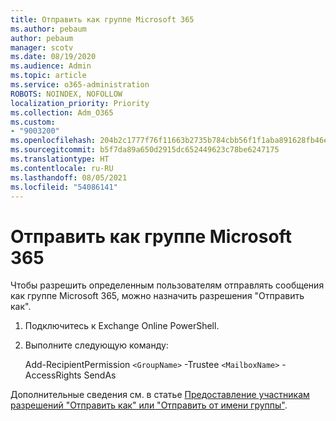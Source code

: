```yaml
---
title: Отправить как группе Microsoft 365
ms.author: pebaum
author: pebaum
manager: scotv
ms.date: 08/19/2020
ms.audience: Admin
ms.topic: article
ms.service: o365-administration
ROBOTS: NOINDEX, NOFOLLOW
localization_priority: Priority
ms.collection: Adm_O365
ms.custom:
- "9003200"
ms.openlocfilehash: 204b2c1777f76f11663b2735b784cbb56f1f1aba891628fb46ef37b501c9ff85
ms.sourcegitcommit: b5f7da89a650d2915dc652449623c78be6247175
ms.translationtype: HT
ms.contentlocale: ru-RU
ms.lasthandoff: 08/05/2021
ms.locfileid: "54086141"
---
```

# <a name="send-as-microsoft-365-group"></a>Отправить как группе Microsoft 365

Чтобы разрешить определенным пользователям отправлять сообщения как группе Microsoft 365, можно назначить разрешения "Отправить как".  

1. Подключитесь к Exchange Online PowerShell.  

2. Выполните следующую команду:  

    Add-RecipientPermission `<GroupName>` -Trustee `<MailboxName>` -AccessRights SendAs

Дополнительные сведения см. в статье [Предоставление участникам разрешений "Отправить как" или "Отправить от имени группы"](https://docs.microsoft.com/microsoft-365/admin/create-groups/allow-members-to-send-as-or-send-on-behalf-of-group?view=o365-worldwide).